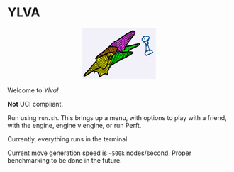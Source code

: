 # YLVA

<p align="center" width="100%">
    <img width="33%" src="ylva.jpg">
</p>

Welcome to *Ylva!*

**Not** UCI compliant. 

Run using `run.sh`. This brings up a menu, with options to play with a friend, with the engine, engine v engine, or run Perft.

Currently, everything runs in the terminal. 

Current move generation speed is `~500k` nodes/second. Proper benchmarking to be done in the future.

